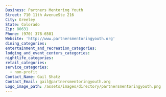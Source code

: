 ```yaml
---
Business: Partners Mentoring Youth
Street: 710 11th AvenueSte 216
City: Greeley
State: Colorado
Zip: 80631
Phone: (970) 378-6501
Website: 'http://www.partnersmentoringyouth.org'
dining_categories:
entertainment_and_recreation_categories:
lodging_and_event_centers_categories:
nightlife_categories:
retail_categories:
service_categories:
  - non-profit
Contact_Name: Gail Shatz
Contact_Email: gail@partnersmentoringyouth.org
Logo_image_path: /assets/images/directory/partnersmentoringyouth.png
---
```



